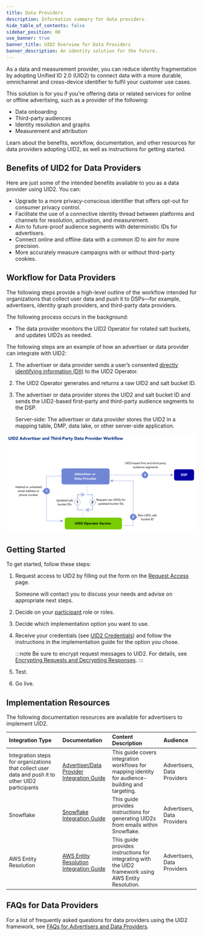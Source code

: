 ```yaml
---
title: Data Providers
description: Information summary for data providers.
hide_table_of_contents: false
sidebar_position: 08
use_banner: true
banner_title: UID2 Overview for Data Providers
banner_description: An identity solution for the future.
---
```


As a data and measurement provider, you can reduce identity fragmentation by adopting Unified ID 2.0 (UID2) to connect data with a more durable, omnichannel and cross-device identifier to fulfil your customer use cases.

This solution is for you if you're offering data or related services for online or offline advertising, such as a provider of the following:
- Data onboarding
- Third-party audiences
- Identity resolution and graphs
- Measurement and attribution

Learn about the benefits, workflow, documentation, and other resources for data providers adopting UID2, as well as instructions for getting started.

## Benefits of UID2 for Data Providers

Here are just some of the intended benefits available to you as a data provider using UID2. You can:
- Upgrade to a more privacy-conscious identifier that offers opt-out for consumer privacy control.
- Facilitate the use of a connective identity thread between platforms and channels for resolution, activation, and measurement.
- Aim to future-proof audience segments with deterministic IDs for advertisers.
- Connect online and offline data with a common ID to aim for more precision.
- More accurately measure campaigns with or without third-party cookies.

## Workflow for Data Providers

The following steps provide a high-level outline of the workflow intended for organizations that collect user data and push it to DSPs—for example, advertisers, identity graph providers, and third-party data providers.

The following process occurs in the background:
* The data provider monitors the UID2 Operator for rotated salt buckets, and updates UID2s as needed.

The following steps are an example of how an advertiser or data provider can integrate with UID2:

1. The advertiser or data provider sends a user’s consented [directly identifying information (DII)](../ref-info/glossary-uid.md#gl-dii) to the UID2 Operator.
2. The UID2 Operator generates and returns a raw UID2 and salt bucket ID.
3. The advertiser or data provider stores the UID2 and salt bucket ID and sends the UID2-based first-party and third-party audience segments to the DSP. 

   Server-side: The advertiser or data provider stores the UID2 in a mapping table, DMP, data lake, or other server-side application.

![Data Provider Workflow](images/UID2AdvertiserAndThirdPartyDataProviderWorkflow.jpg)

## Getting Started

To get started, follow these steps:

1. Request access to UID2 by filling out the form on the [Request Access](/request-access) page.

   Someone will contact you to discuss your needs and advise on appropriate next steps.
1. Decide on your [participant](../intro.md#participants) role or roles.
1. Decide which implementation option you want to use.
1. Receive your credentials (see [UID2 Credentials](../getting-started/gs-credentials.md)) and follow the instructions in the implementation guide for the option you chose.

   :::note
   Be sure to encrypt request messages to UID2. For details, see [Encrypting Requests and Decrypting Responses](../getting-started/gs-encryption-decryption.md).
   :::
1. Test.
1. Go live.

## Implementation Resources

The following documentation resources are available for advertisers to implement UID2.

| Integration Type| Documentation | Content Description | Audience |
| :--- | :--- | :--- | :--- |
| Integration steps for organizations that collect user data and push it to other UID2 participants | [Advertiser/Data Provider Integration Guide](../guides/advertiser-dataprovider-guide.md) | This guide covers integration workflows for mapping identity for audience-building and targeting. | Advertisers,<br/>Data Providers |
| Snowflake | [Snowflake Integration Guide](../guides/snowflake_integration.md) | This guide provides instructions for generating UID2s from emails within Snowflake. | Advertisers,<br/>Data Providers |
| AWS Entity Resolution | [AWS Entity Resolution Integration Guide](../guides/integration-aws-entity-resolution.md) | This guide provides instructions for integrating with the UID2 framework using AWS Entity Resolution. | Advertisers,<br/>Data Providers |

## FAQs for Data Providers

For a list of frequently asked questions for data providers using the UID2 framework, see [FAQs for Advertisers and Data Providers](../getting-started/gs-faqs.md#faqs-for-advertisers-and-data-providers).
